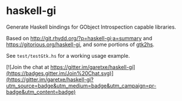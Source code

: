 haskell-gi
==========

Generate Haskell bindings for GObject Introspection capable libraries.

Based on <http://git.rhydd.org/?p=haskell-gi;a=summary> and
<https://gitorious.org/haskell-gi>, and some portions of
[gtk2hs](http://projects.haskell.org/gtk2hs/).

See `test/testGtk.hs` for a working usage example.

[![Join the chat at https://gitter.im/garetxe/haskell-gi](https://badges.gitter.im/Join%20Chat.svg)](https://gitter.im/garetxe/haskell-gi?utm_source=badge&utm_medium=badge&utm_campaign=pr-badge&utm_content=badge)
